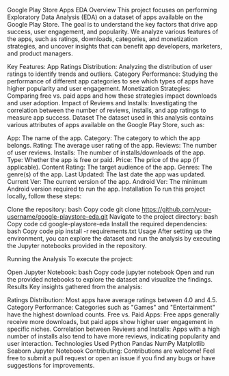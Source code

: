 Google Play Store Apps EDA
Overview
This project focuses on performing Exploratory Data Analysis (EDA) on a dataset of apps available on the Google Play Store. 
The goal is to understand the key factors that drive app success, user engagement, and popularity. 
We analyze various features of the apps, such as ratings, downloads, categories, and monetization strategies, 
and uncover insights that can benefit app developers, marketers, and product managers.

Key Features:
App Ratings Distribution: Analyzing the distribution of user ratings to identify trends and outliers.
Category Performance: Studying the performance of different app categories to see which types of apps have higher popularity and user engagement.
Monetization Strategies: Comparing free vs. paid apps and how these strategies impact downloads and user adoption.
Impact of Reviews and Installs: Investigating the correlation between the number of reviews, installs, and app ratings to measure app success.
Dataset
The dataset used in this analysis contains various attributes of apps available on the Google Play Store, such as:

App: The name of the app.
Category: The category to which the app belongs.
Rating: The average user rating of the app.
Reviews: The number of user reviews.
Installs: The number of installs/downloads of the app.
Type: Whether the app is free or paid.
Price: The price of the app (if applicable).
Content Rating: The target audience of the app.
Genres: The genre(s) of the app.
Last Updated: The last date the app was updated.
Current Ver: The current version of the app.
Android Ver: The minimum Android version required to run the app.
Installation
To run this project locally, follow these steps:

Clone the repository:
bash
Copy code
git clone https://github.com/your-username/google-playstore-eda.git
Navigate to the project directory:
bash
Copy code
cd google-playstore-eda
Install the required dependencies:
bash
Copy code
pip install -r requirements.txt
Usage
After setting up the environment, you can explore the dataset and run the analysis by executing the Jupyter notebooks provided in the repository.

Running the Analysis
To execute the project:

Open Jupyter Notebook:
bash
Copy code
jupyter notebook
Open and run the provided notebooks to explore the dataset and visualize the findings.
Results
Key insights gathered from the analysis:

Ratings Distribution: Most apps have average ratings between 4.0 and 4.5.
Category Performance: Categories such as "Games" and "Entertainment" have the highest download counts.
Free vs. Paid Apps: Free apps generally receive more downloads, but paid apps show higher user engagement in specific niches.
Correlation between Reviews and Installs: Apps with a high number of installs also tend to have more reviews, indicating popularity and user interaction.
Technologies Used
Python
Pandas
NumPy
Matplotlib
Seaborn
Jupyter Notebook
Contributing:
Contributions are welcome! Feel free to submit a pull request or open an issue if you find any bugs or have suggestions for improvements.
